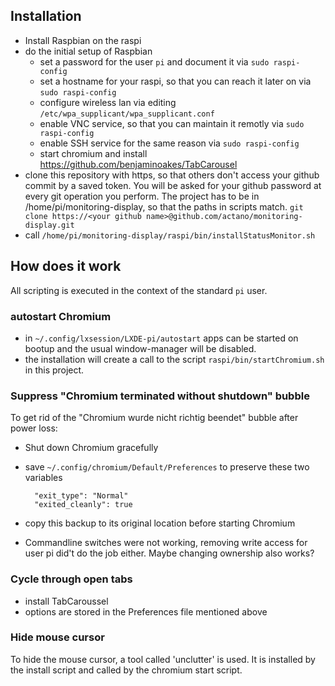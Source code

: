 ## Installation
- Install Raspbian on the raspi
- do the initial setup of Raspbian
  - set a password for the user `pi` and document it via `sudo raspi-config`
  - set a hostname for your raspi, so that you can reach it later on via `sudo raspi-config`
  - configure wireless lan via editing `/etc/wpa_supplicant/wpa_supplicant.conf`
  - enable VNC service, so that you can maintain it remotly via `sudo raspi-config`
  - enable SSH service for the same reason via `sudo raspi-config`
  - start chromium and install https://github.com/benjaminoakes/TabCarousel
- clone this repository with https, so that others don't access your github commit by a saved token. You will be asked for your github password at every git operation you perform. The project has to be in /home/pi/monitoring-display, so that the paths in scripts match.
    `git clone https://<your github name>@github.com/actano/monitoring-display.git`
- call `/home/pi/monitoring-display/raspi/bin/installStatusMonitor.sh`
    
## How does it work
All scripting is executed in the context of the standard `pi` user.

### autostart Chromium
- in `~/.config/lxsession/LXDE-pi/autostart` apps can be started on bootup and the usual window-manager will be disabled.
- the installation will create a call to the script `raspi/bin/startChromium.sh` in this project.

### Suppress "Chromium terminated without shutdown" bubble
To get rid of the "Chromium wurde nicht richtig beendet" bubble after power loss:

- Shut down Chromium gracefully
- save `~/.config/chromium/Default/Preferences` to preserve these two variables

        "exit_type": "Normal"
        "exited_cleanly": true

- copy this backup to its original location before starting Chromium
- Commandline switches were not working, removing write access for user pi did't do the job either. Maybe changing ownership also works?

### Cycle through open tabs
- install TabCaroussel
- options are stored in the Preferences file mentioned above

### Hide mouse cursor
To hide the mouse cursor, a tool called 'unclutter' is used. It is installed by the install script and called by the chromium start script.
